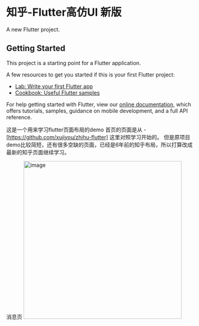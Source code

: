 # 知乎-Flutter高仿UI 新版

A new Flutter project.

## Getting Started

This project is a starting point for a Flutter application.

A few resources to get you started if this is your first Flutter project:

- [Lab: Write your first Flutter app](https://flutter.dev/docs/get-started/codelab)
- [Cookbook: Useful Flutter samples](https://flutter.dev/docs/cookbook)

For help getting started with Flutter, view our
[online documentation](https://flutter.dev/docs), which offers tutorials,
samples, guidance on mobile development, and a full API reference.

这是一个用来学习flutter页面布局的demo
首页的页面是从 -[https://github.com/xujiyou/zhihu-flutter] 这里对照学习开始的。
但是原项目demo比较简短，还有很多空缺的页面，已经是6年前的知乎布局，所以打算改成最新的知乎页面继续学习。

消息页
<img width="419" alt="image" src="https://github.com/akiweiqinliang/flutter-zhihu-demo/assets/136428621/13618066-9b5c-4840-8520-3e0c3b4b7d02">
